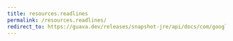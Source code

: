 ```yaml
---
title: resources.readlines
permalink: /resources.readlines/
redirect_to: https://guava.dev/releases/snapshot-jre/api/docs/com/google/common/io/Resources.html#readLines-java.net.URL-java.nio.charset.Charset-
---
```

